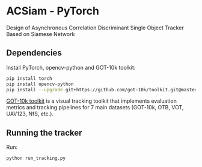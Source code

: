 # ACSiam - PyTorch

Design of Asynchronous Correlation Discriminant Single Object Tracker Based on Siamese Network

## Dependencies

Install PyTorch, opencv-python and GOT-10k toolkit:

```bash
pip install torch
pip install opencv-python
pip install --upgrade git+https://github.com/got-10k/toolkit.git@master
```

[GOT-10k toolkit](https://github.com/got-10k/toolkit) is a visual tracking toolkit that implements evaluation metrics and tracking pipelines for 7 main datasets (GOT-10k, OTB, VOT, UAV123, NfS, etc.).

## Running the tracker

Run:

```
python run_tracking.py
```
